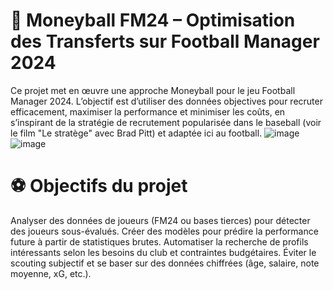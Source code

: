 # 🧠 Moneyball FM24 – Optimisation des Transferts sur Football Manager 2024

Ce projet met en œuvre une approche Moneyball pour le jeu Football Manager 2024. L’objectif est d’utiliser des données objectives pour recruter efficacement, maximiser la performance et minimiser les coûts, en s’inspirant de la stratégie de recrutement popularisée dans le baseball (voir le film "Le stratège" avec Brad Pitt) et adaptée ici au football.
![image](https://github.com/user-attachments/assets/47ecaded-7ab7-4b28-a8f0-cca13ce2b532)
![image](https://github.com/user-attachments/assets/06278b9d-da69-4272-a11b-072466e3ab95)


# ⚽ Objectifs du projet
Analyser des données de joueurs (FM24 ou bases tierces) pour détecter des joueurs sous-évalués.
Créer des modèles pour prédire la performance future à partir de statistiques brutes.
Automatiser la recherche de profils intéressants selon les besoins du club et contraintes budgétaires.
Éviter le scouting subjectif et se baser sur des données chiffrées (âge, salaire, note moyenne, xG, etc.).
